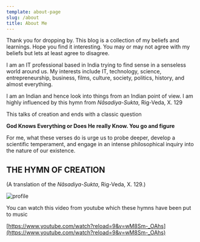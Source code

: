 ```yaml
---
template: about-page
slug: /about
title: About Me
---
```

Thank you for dropping by. This blog is a collection of my beliefs and learnings. Hope you find it interesting. You may or may not agree with my beliefs but lets at least agree to disagree.

I am an IT professional based in India trying to find sense in a senseless world around us. My interests include IT, technology, science, entrepreneurship, business, films, culture, society, politics, history, and almost everything. 

I am an Indian and hence look into things from an Indian point of view. I am highly influenced by this hymn from *Nâsadiya-Sukta*, Rig-Veda, X. 129

This talks of creation and ends with a classic question 

**God Knows Everything or Does He really Know. You go and figure**

For me, what these verses do is urge us to probe deeper, develop a scientific temperament, and engage in an intense philosophical inquiry into the nature of our existence.

## THE HYMN OF CREATION

(A translation of the *Nâsadiya-Sukta*, Rig-Veda, X. 129.)

![profile ](/assets/nasadiyasukta.jpg "profile")

You can watch this video from youtube which these hymns have been put to music

[https://www.youtube.com/watch?reload=9&v=wM8Sm-_OAhs](https://www.youtube.com/watch?reload=9&v=wM8Sm-_OAhs)